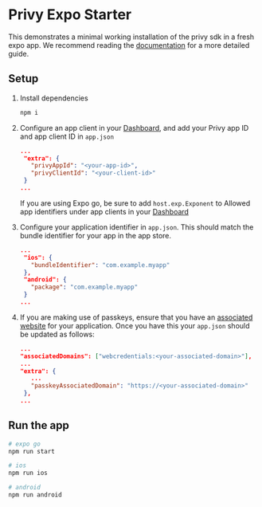 # Privy Expo Starter

This demonstrates a minimal working installation of the privy sdk in a fresh expo app. We recommend reading the [documentation](https://docs.privy.io/guide/expo/dashboard) for a more detailed guide.

## Setup

1. Install dependencies

   ```sh
   npm i
   ```

2. Configure an app client in your [Dashboard](https://dashboard.privy.io/apps?page=settings&setting=clients), and add your Privy app ID and app client ID in `app.json`

   ```json
   ...
    "extra": {
      "privyAppId": "<your-app-id>",
      "privyClientId": "<your-client-id>"
    }
   ...
   ```

   If you are using Expo go, be sure to add `host.exp.Exponent` to Allowed app identifiers under app clients in your [Dashboard]('https://dashboard.privy.io/apps?page=settings&setting=clients')

3. Configure your application identifier in `app.json`. This should match the bundle identifier for your app in the app store.

   ```json
   ...
    "ios": {
      "bundleIdentifier": "com.example.myapp"
    },
    "android": {
      "package": "com.example.myapp"
    }
   ...
   ```

4. If you are making use of passkeys, ensure that you have an [associated website](https://docs.privy.io/guide/expo/setup/passkey#_3-update-native-app-settings) for your application. Once you have this your `app.json` should be updated as follows:

   ```json
   ...
   "associatedDomains": ["webcredentials:<your-associated-domain>"],
   ...
   "extra": {
      ...
      "passkeyAssociatedDomain": "https://<your-associated-domain>"
    },
   ...
   ```

## Run the app

```sh
# expo go
npm run start

# ios
npm run ios

# android
npm run android
```

